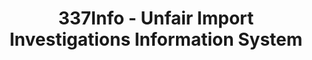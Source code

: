 ---
bigquery: https://console.cloud.google.com/bigquery?p=patents-public-data&d=usitc_investigations&page=dataset&project=sheets-management-319211
citation: US International Trade Commission 337Info Unfair Import Investigations Information
  System
contributors: US International Trade Comission
cost: None
description: US International Trade Commission 337Info Unfair Import Investigations
  Information System contains data on investigations done under Section 337. Section
  337 declares the infringement of certain statutory intellectual property rights
  and other forms of unfair competition in import trade to be unlawful practices.
  Most Section 337 investigations involve allegations of patent or registered trademark
  infringement.
documentation: FAQ and tutorial available on the site
last_edit: 04/13/2022, 08:53:14
location: https://pubapps2.usitc.gov/337external/
maintained_by: US International Trade Comission
schema_fields:
- actualEndDateEvidHear
- teoIdDueDate
- currentStatus
- trademarkNumbers
- cafcAppeals
- id
- finalDetViolation
- targetDate
- finalIdOnViolationDue
- startDateMarkmanHearing
- actualStartDateEvidHear
- ouiiAttorney
- invUnfairAct
- internalRemand
- dateOfPublicationFrNotice
- patentNumbers
- scheduledStartDateEvidHear
- aljAssigned
- copyrightNumbers
- docketNo
- teoIdIssueDate
- investigationType
- publication_number
- teoReliefGranted
- title
- investigationNo
- teoProceedingInvolved
- issueDateOtherNonFinal
- scheduledEndDateEvidHear
- lastUpdated
- currentActiveALJ
- patentNumber
- complainant
- ouiiParticipation
- finalIdOnViolationIssue
- investigationTermDate
- endDateMarkmanHearing
- respondent
- dateCreated
- markmanHearing
- dateComplaintFiled
- finalDetNoViolation
- htsNumbers
- gcAttorney
shortname: unfair_import_investigations
tags:
- import
- legal
- trade
timeframe: 2008-2021 (prior to 2008 downloadable as a JSON file)
title: 337Info - Unfair Import Investigations Information System
uuid: 2721f5ec-e599-4890-9265-9706719fc71e
---